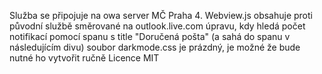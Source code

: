 Služba se připojuje na owa server MČ Praha 4. 
Webview.js obsahuje proti původní službě směrované na outlook.live.com úpravu, kdy hledá počet notifikací pomocí spanu s title "Doručená pošta" (a sahá do spanu v následujícím divu)
soubor darkmode.css je prázdný, je možné že bude nutné ho vytvořit ručně
Licence MIT
